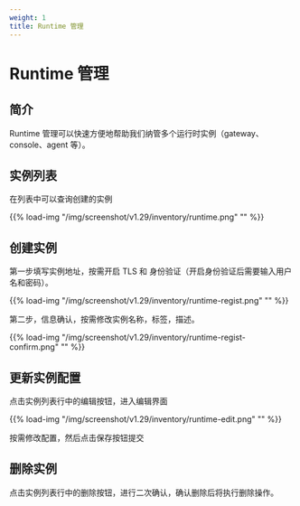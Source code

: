 ```yaml
---
weight: 1
title: Runtime 管理
---
```


# Runtime 管理

## 简介

Runtime 管理可以快速方便地帮助我们纳管多个运行时实例（gateway、console、agent 等）。

## 实例列表

在列表中可以查询创建的实例

{{% load-img "/img/screenshot/v1.29/inventory/runtime.png" "" %}}

## 创建实例

第一步填写实例地址，按需开启 TLS 和 身份验证（开启身份验证后需要输入用户名和密码）。

{{% load-img "/img/screenshot/v1.29/inventory/runtime-regist.png" "" %}}

第二步，信息确认，按需修改实例名称，标签，描述。

{{% load-img "/img/screenshot/v1.29/inventory/runtime-regist-confirm.png" "" %}}

## 更新实例配置

点击实例列表行中的编辑按钮，进入编辑界面

{{% load-img "/img/screenshot/v1.29/inventory/runtime-edit.png" "" %}}

按需修改配置，然后点击保存按钮提交

## 删除实例

点击实例列表行中的删除按钮，进行二次确认，确认删除后将执行删除操作。
